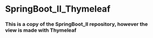 # SpringBoot_II_Thymeleaf
### This is a copy of the SpringBoot_II repository, however the view is made with Thymeleaf
